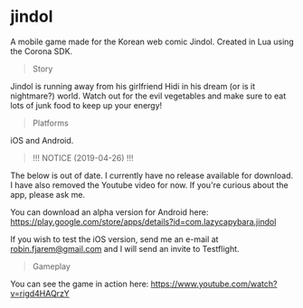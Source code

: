 # jindol
A mobile game made for the Korean web comic Jindol. Created in Lua using the Corona SDK.

> Story

Jindol is running away from his girlfriend Hidi in his dream (or is it nightmare?) world. Watch out for the evil vegetables and make sure to eat lots of junk food to keep up your energy!

> Platforms

iOS and Android.

> !!! NOTICE (2019-04-26) !!! 

The below is out of date. I currently have no release available for download. I have also removed the Youtube video for now. If you're curious about the app, please ask me.

You can download an alpha version for Android here: https://play.google.com/store/apps/details?id=com.lazycapybara.jindol

If you wish to test the iOS version, send me an e-mail at robin.fjarem@gmail.com and I will send an invite to Testflight.

> Gameplay

You can see the game in action here: https://www.youtube.com/watch?v=rigd4HAQrzY
